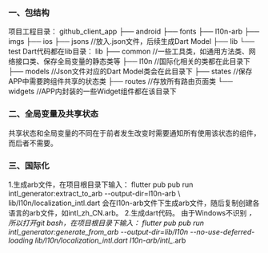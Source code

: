 ### 一、包结构
项目工程目录：
github_client_app
├── android
├── fonts
├── l10n-arb
├── imgs
├── ios
├── jsons    //放入.json文件，后续生成Dart Model
├── lib
└── test
Dart代码都在lib目录：
lib
├── common     //一些工具类，如通用方法类、网络接口类、保存全局变量的静态类等
├── l10n       //国际化相关的类都在此目录下
├── models     //Json文件对应的Dart Model类会在此目录下
├── states     //保存APP中需要跨组件共享的状态类
├── routes     //存放所有路由页面类
└── widgets    //APP内封装的一些Widget组件都在该目录下

### 二、全局变量及共享状态
共享状态和全局变量的不同在于前者发生改变时需要通知所有使用该状态的组件，而后者不需要。

### 三、国际化
1.生成arb文件，在项目根目录下输入：
flutter pub pub run intl_generator:extract_to_arb --output-dir=l10n-arb \ lib/l10n/localization_intl.dart
会在I10n-arb文件下生成arb文件，随后复制创建各语言的arb文件，如intl_zh_CN.arb。
2.生成dart代码。
由于Windows不识别 *，所以打开git bash，在项目根目录下输入：
flutter pub pub run intl_generator:generate_from_arb --output-dir=lib/l10n --no-use-deferred-loading lib/l10n/localization_intl.dart l10n-arb/intl_*.arb

